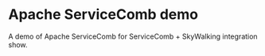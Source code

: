 # Apache ServiceComb demo
A demo of Apache ServiceComb for ServiceComb + SkyWalking integration show.
